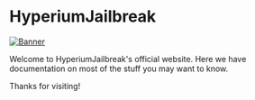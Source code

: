 # HyperiumJailbreak

[![Banner](https://hyperiumjailbreak.com/assets/banner.png)](https://hyperiumjailbreak.com)

Welcome to HyperiumJailbreak's official website. Here we have documentation on most of the stuff you may want to know.

Thanks for visiting!
